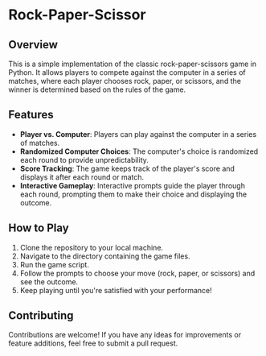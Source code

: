 # Rock-Paper-Scissor

## Overview
This is a simple implementation of the classic rock-paper-scissors game in Python. It allows players to compete against the computer in a series of matches, where each player chooses rock, paper, or scissors, and the winner is determined based on the rules of the game.

## Features
- **Player vs. Computer**: Players can play against the computer in a series of matches.
- **Randomized Computer Choices**: The computer's choice is randomized each round to provide unpredictability.
- **Score Tracking**: The game keeps track of the player's score and displays it after each round or match.
- **Interactive Gameplay**: Interactive prompts guide the player through each round, prompting them to make their choice and displaying the outcome.

## How to Play
1. Clone the repository to your local machine.
2. Navigate to the directory containing the game files.
3. Run the game script.
4. Follow the prompts to choose your move (rock, paper, or scissors) and see the outcome.
5. Keep playing until you're satisfied with your performance!


## Contributing
Contributions are welcome! If you have any ideas for improvements or feature additions, feel free to submit a pull request.
